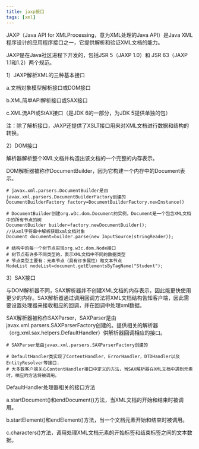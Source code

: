 ```yaml
---
title: jaxp接口
tags: [xml]
---
```


JAXP（Java API for XMLProcessing，意为XML处理的Java API）是Java XML程序设计的应用程序接口之一，它提供解析和验证XML文档的能力。

JAXP是在Java社区进程下开发的，包括JSR 5（JAXP 1.0）和 JSR 63（JAXP 1.1和1.2）两个规范。

1）JAXP解析XML的三种基本接口

a.文档对象模型解析接口或DOM接口

b.XML简单API解析接口或SAX接口

c.XML流API或StAX接口（是JDK 6的一部分，为JDK 5提供单独的包）

注：除了解析接口，JAXP还提供了XSLT接口用来对XML文档进行数据和结构的转换。

2）DOM接口

解析器解析整个XML文档并构造出该文档的一个完整的内存表示。

DOM解析器被称作DocumentBuilder，因为它构建一个内存中的Document表示。

```
# javax.xml.parsers.DocumentBuilder是由javax.xml.parsers.DocumentBuilderFactory创建的
DocumentBuilderFactory factory=DocumentBuilderFactory.newInstance()

# DocumentBuilder创建org.w3c.dom.Document的实例，Document是一个包含XML文档中的所有节点的树
DocumentBuilder builder=factory.newDocumentBuilder();
//从xml字符串中解析获取xml文档对象
Document document=builder.parse(new InputSource(stringReader));

# 结构中的每一个树节点实现org.w3c.dom.Node接口
# 树节点有许多不同类型的，表示XML文档中不同的数据类型
# 节点类型主要有：元素节点（具有许多属性）和文本节点
NodeList nodeList=document.getElementsByTagName("Student");
```

3）SAX接口

与DOM解析器不同，SAX解析器并不创建XML文档的内存表示，因此能更快使用更少的内存。SAX解析器通过调用回调方法将XML文档结构告知客户端，因此需要设置处理器来接收相应的回调，并在回调中处理xml数据。

SAX解析器被称作SAXParser，SAXParser是由javax.xml.parsers.SAXParserFactory创建的。提供相关的解析器（org.xml.sax.helpers.DefaultHandler）供解析器回调相应的接口。

```
# SAXParser是由javax.xml.parsers.SAXParserFactory创建的

# DefaultHandler类实现了ContentHandler，ErrorHandler，DTDHandler以及EntityResolver等接口.
# 大多数客户端关心ContentHandler接口中定义的方法，当SAX解析器在XML文档中遇到元素时，相应的方法将被调用。
```

DefaultHandler处理器相关的接口方法

a.startDocument()和endDocument()方法，当XML文档的开始和结束时被调用。

b.startElement()和endElement()方法，当一个文档元素开始和结束时被调用。

c.characters()方法，调用处理XML文档元素的开始标签和结束标签之间的文本数据。
